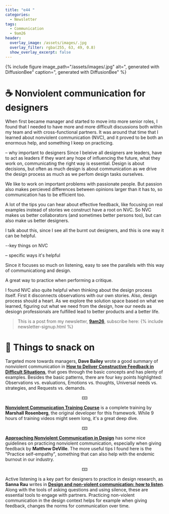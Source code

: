 ```yaml
---
title: "e44 "
categories:
  - Newsletter
tags:
  - Communication
  - 9am26
header:
  overlay_image: /assets/images/.jpg
  overlay_filter: rgba(255, 63, 49, 0.8)
  show_overlay_excerpt: false
---
```



{% include figure image_path="/assets/images/.jpg" alt=", generated with DiffusionBee" caption=", generated with DiffusionBee" %}

# ☕ Nonviolent communication for designers

When first became manager and started to move into more senior roles, I found that I needed to have more and more difficult discussions both within my team and with cross-functional partners. It was around that time that I learned about nonviolent communication (NVC), and it proved to be both an enormous help, and something I keep on practicing.

– why important to designers
Since I beleive all designers are leaders, have to act as leaders if they want any hope of influencing the future, what they work on, communicating the right way is essential. 
Design is about decisions, but often as much design is about communication as we drive the design process as much as we perfom design tasks ourselves.

We like to work on important problems with passionate people. But passion also makes percieved differences between opinions larger than it has to, so communication has to be efficient too.

A lot of the tips you can hear about effective feedback, like focusing on real examples instead of stories we construct have a root on NVC. 
So NVC makes us better collaborators (and sometimes better persons too), but can also make us better designers.

I talk about this, since I see all the burnt out designers, and this is one way it can be helpful.

--key things on NVC


– specific ways it's helpful

Since it focuses so much on listening, easy to see the parallels with this way of communicationg and design. 

A great way to practice when performing a critique.

I found NVC also quite helpful when thinking about the design process itself. First it disconnects observations with our own stories. Also, design process should a heart. As we explore the solution space based on what we learned, figuring out what we need from the design, how our needs as desiogn professionals are fulfilled lead to better products and a better life.

> This is a post from my newsletter, **[9am26](https://polgarp.com/categories/newsletter/)**, subscribe here:
> {% include newsletter-signup.html %}

# 🍪 Things to snack on

Targeted more towards managers, **Dave Bailey** wrote a good summary of nonviolent communication in [**How to Deliver Constructive Feedback in Difficult Situations**](https://medium.dave-bailey.com/the-essential-guide-to-difficult-conversations-41f736e63ccf), that goes through the basic concepts and has plenty of examples. Besides the basic patterns, there are four key points highlighted: Observations vs. evaluations, Emotions vs. thoughts, Universal needs vs. strategies, and Requests vs. demands. 

<p style="text-align: center;">🁑</p>

[**Nonviolent Communication Training Course**](https://www.youtube.com/playlist?list=PLPNVcESwoWu4lI9C3bhkYIWB8-dphbzJ3) is a complete training by **Marshall Rosenberg**, the original developer for this framework. While 9 hours of training videos might seem long, it's a great deep dive.

<p style="text-align: center;">🁑</p>

[**Approaching Nonviolent Communication in Design**](https://www.linkedin.com/pulse/approaching-nonviolent-communication-design-matthew-deville/) has some nice guidelines on practicing nonviolent communication, especially when giving feedback by **Matthew DeVille**. The more useful tips I found here is the "Practice self-empathy", something that can also help with the endemic burnout in our industry.

<p style="text-align: center;">🁑</p>

Active listening is a key part for designers to practice in design research, as **Sanna Rau** writes in [**Design and non-violent communication: how to listen**](https://uxdesign.cc/most-good-designers-have-two-ears-and-only-one-mouth-a770d11d164). Along with the tools of asking questions and using silence, these are essential tools to engage with partners. Practicing non-violent communication in the design context helps for example when giving feedback, changes the norms for communication over time.